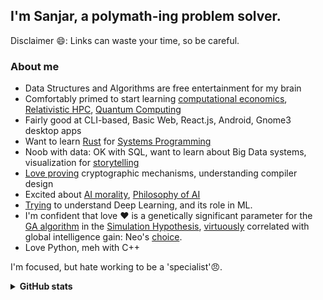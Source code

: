 ## I'm Sanjar, a polymath-ing problem solver.

<!--
**sanjarcode/sanjarcode** is a ✨ _special_ ✨ repository because its `README.md` (this file) appears on your GitHub profile.

Here are some ideas to get you started:

- 🤔 I’m looking for help with ...
- 💬 Ask me about ...
- 📫 How to reach me: ...
- 😄 Pronouns: ...
- ⚡ Fun fact: ...
-->
Disclaimer 😄: Links can waste your time, so be careful.

### About me
- Data Structures and Algorithms are free entertainment for my brain
- Comfortably primed to start learning [computational economics](https://twitter.com/AfaqSanjar/status/1396775355524866057 "Tweet"), [Relativistic HPC](https://arxiv.org/abs/0907.1579 "not my paper 😅️"), [Quantum Computing](https://www.youtube.com/watch?v=UUpqnBzBMEE "Video: 4 minutes")
- Fairly good at CLI-based, Basic Web, React.js, Android, Gnome3 desktop apps
- Want to learn [Rust](<https://en.wikipedia.org/wiki/Rust_(programming_language)> "Programming lang") for [Systems Programming](https://hackernoon.com/systems-programming-d5917e41353f "A kind of programs")
- Noob with data: OK with SQL, want to learn about Big Data systems, visualization for [storytelling](https://blog.presentation-company.com/data-visualization-vs.-data-storytelling-whats-the-difference "Article")
- [Love proving](https://engineering.salesforce.com/solving-puzzles-to-protect-the-cloud-cto-taher-elgamal-on-his-role-at-salesforce-and-the-future-of-94c469b9ec0e?gi=54859065abc2 "Article, celebrating El-Gamal's love for math") cryptographic mechanisms, understanding compiler design
- Excited about [AI morality](https://twitter.com/AfaqSanjar/status/1396086879703896066 "Tweet"), [Philosophy of AI](http://64350135.weebly.com/objections.html)
- [Trying](https://twitter.com/AfaqSanjar/status/1396392595350196229 "Tweet") to understand Deep Learning, and its role in ML.
- I'm confident that love ❤️ is a genetically significant parameter for the [GA algorithm](https://www.youtube.com/watch?v=_Vxjh1QxApA "Video: 9 minutes") in the [Simulation Hypothesis](https://www.youtube.com/watch?v=UHlfe2HE_gQ "Video: 50 minutes"), [virtuously](https://link.springer.com/article/10.1007/s10551-016-3174-y "paper, not mine") correlated with global intelligence gain: Neo's [choice](https://youtu.be/L2xZ6Ev4pWk?t=31 "Video: 5 minutes, choosing love").
- Love Python, meh with C++

I'm focused, but hate working to be a 'specialist'😠️.

<details>
  <summary><strong>GitHub stats</strong></summary>

<a href="https://github.com/anuraghazra/github-readme-stats">
  <img align="center" src="https://github-readme-stats.anuraghazra1.vercel.app/api?username=sanjarcode&show_icons=true&include_all_commits=true&theme=vue-dark&hide_border=true" alt="Anurag's github stats" />
</a>
<br/> <br/>
<a href="https://github.com/anuraghazra/github-readme-stats">
  <img align="center" src="https://github-readme-stats.anuraghazra1.vercel.app/api/top-langs/?username=sanjarcode&layout=compact&theme=vue-dark&hide_border=true" />
</a>
</details>
